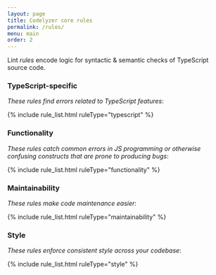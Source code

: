 ```yaml
---
layout: page
title: Codelyzer core rules
permalink: /rules/
menu: main
order: 2
---
```


Lint _rules_ encode logic for syntactic & semantic checks of TypeScript source code.

### TypeScript-specific

_These rules find errors related to TypeScript features_:

{% include rule_list.html ruleType="typescript" %}

### Functionality

_These rules catch common errors in JS programming or otherwise confusing constructs that are prone to producing bugs_:

{% include rule_list.html ruleType="functionality" %}

### Maintainability

_These rules make code maintenance easier_:

{% include rule_list.html ruleType="maintainability" %}

### Style

_These rules enforce consistent style across your codebase_:

{% include rule_list.html ruleType="style" %}

